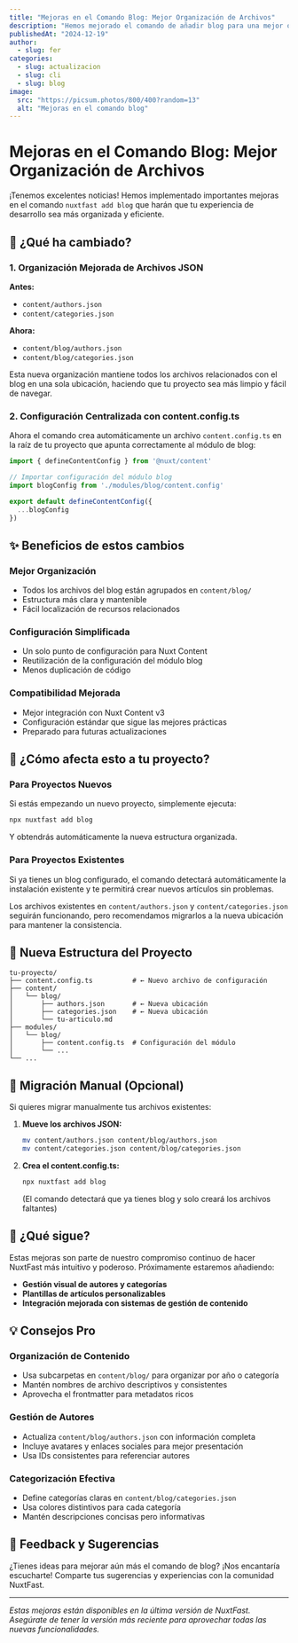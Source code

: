 ```yaml
---
title: "Mejoras en el Comando Blog: Mejor Organización de Archivos"
description: "Hemos mejorado el comando de añadir blog para una mejor organización de archivos y configuración más limpia del proyecto."
publishedAt: "2024-12-19"
author:
  - slug: fer
categories:
  - slug: actualizacion
  - slug: cli
  - slug: blog
image:
  src: "https://picsum.photos/800/400?random=13"
  alt: "Mejoras en el comando blog"
---
```


# Mejoras en el Comando Blog: Mejor Organización de Archivos

¡Tenemos excelentes noticias! Hemos implementado importantes mejoras en el comando `nuxtfast add blog` que harán que tu experiencia de desarrollo sea más organizada y eficiente.

## 🎯 ¿Qué ha cambiado?

### 1. **Organización Mejorada de Archivos JSON**

**Antes:**
- `content/authors.json`
- `content/categories.json`

**Ahora:**
- `content/blog/authors.json`
- `content/blog/categories.json`

Esta nueva organización mantiene todos los archivos relacionados con el blog en una sola ubicación, haciendo que tu proyecto sea más limpio y fácil de navegar.

### 2. **Configuración Centralizada con content.config.ts**

Ahora el comando crea automáticamente un archivo `content.config.ts` en la raíz de tu proyecto que apunta correctamente al módulo de blog:

```typescript
import { defineContentConfig } from '@nuxt/content'

// Importar configuración del módulo blog
import blogConfig from './modules/blog/content.config'

export default defineContentConfig({
  ...blogConfig
})
```

## ✨ Beneficios de estos cambios

### **Mejor Organización**
- Todos los archivos del blog están agrupados en `content/blog/`
- Estructura más clara y mantenible
- Fácil localización de recursos relacionados

### **Configuración Simplificada**
- Un solo punto de configuración para Nuxt Content
- Reutilización de la configuración del módulo blog
- Menos duplicación de código

### **Compatibilidad Mejorada**
- Mejor integración con Nuxt Content v3
- Configuración estándar que sigue las mejores prácticas
- Preparado para futuras actualizaciones

## 🚀 ¿Cómo afecta esto a tu proyecto?

### **Para Proyectos Nuevos**
Si estás empezando un nuevo proyecto, simplemente ejecuta:

```bash
npx nuxtfast add blog
```

Y obtendrás automáticamente la nueva estructura organizada.

### **Para Proyectos Existentes**
Si ya tienes un blog configurado, el comando detectará automáticamente la instalación existente y te permitirá crear nuevos artículos sin problemas.

Los archivos existentes en `content/authors.json` y `content/categories.json` seguirán funcionando, pero recomendamos migrarlos a la nueva ubicación para mantener la consistencia.

## 📁 Nueva Estructura del Proyecto

```
tu-proyecto/
├── content.config.ts          # ← Nuevo archivo de configuración
├── content/
│   └── blog/
│       ├── authors.json       # ← Nueva ubicación
│       ├── categories.json    # ← Nueva ubicación
│       └── tu-articulo.md
├── modules/
│   └── blog/
│       ├── content.config.ts  # Configuración del módulo
│       └── ...
└── ...
```

## 🔧 Migración Manual (Opcional)

Si quieres migrar manualmente tus archivos existentes:

1. **Mueve los archivos JSON:**
   ```bash
   mv content/authors.json content/blog/authors.json
   mv content/categories.json content/blog/categories.json
   ```

2. **Crea el content.config.ts:**
   ```bash
   npx nuxtfast add blog
   ```
   (El comando detectará que ya tienes blog y solo creará los archivos faltantes)

## 🎉 ¿Qué sigue?

Estas mejoras son parte de nuestro compromiso continuo de hacer NuxtFast más intuitivo y poderoso. Próximamente estaremos añadiendo:

- **Gestión visual de autores y categorías**
- **Plantillas de artículos personalizables**
- **Integración mejorada con sistemas de gestión de contenido**

## 💡 Consejos Pro

### **Organización de Contenido**
- Usa subcarpetas en `content/blog/` para organizar por año o categoría
- Mantén nombres de archivo descriptivos y consistentes
- Aprovecha el frontmatter para metadatos ricos

### **Gestión de Autores**
- Actualiza `content/blog/authors.json` con información completa
- Incluye avatares y enlaces sociales para mejor presentación
- Usa IDs consistentes para referenciar autores

### **Categorización Efectiva**
- Define categorías claras en `content/blog/categories.json`
- Usa colores distintivos para cada categoría
- Mantén descripciones concisas pero informativas

## 🤝 Feedback y Sugerencias

¿Tienes ideas para mejorar aún más el comando de blog? ¡Nos encantaría escucharte! Comparte tus sugerencias y experiencias con la comunidad NuxtFast.

---

*Estas mejoras están disponibles en la última versión de NuxtFast. Asegúrate de tener la versión más reciente para aprovechar todas las nuevas funcionalidades.*